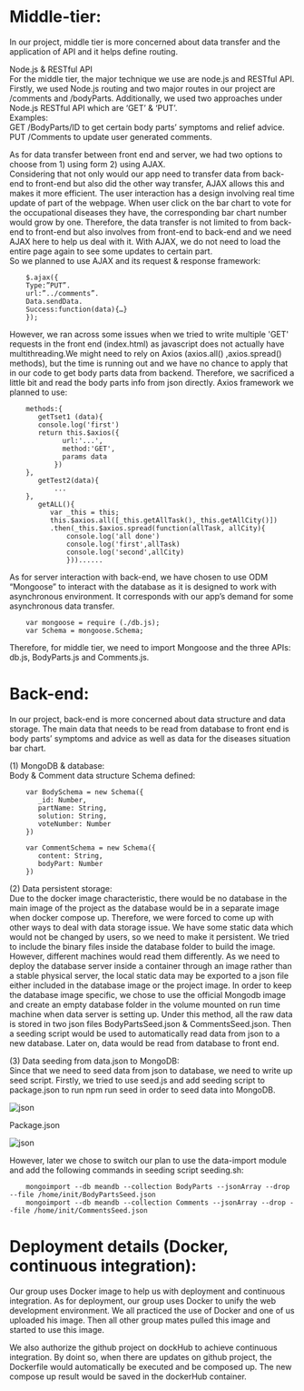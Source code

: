 # Middle-tier:

In our project, middle tier is more concerned about data transfer and the application of API and it helps define routing. 

Node.js & RESTful API  
For the middle tier, the major technique we use are node.js and RESTful API. 
Firstly, we used Node.js routing and two major routes in our project are /comments and /bodyParts. 
Additionally, we used two approaches under Node.js RESTful API which are ‘GET’ & ‘PUT’.  
Examples:  
GET /BodyParts/ID to get certain body parts’ symptoms and relief advice.  
PUT /Comments to update user generated comments. 

As for data transfer between front end and server, we had two options to choose from 1) using form 2) using AJAX.  
Considering that not only would our app need to transfer data from back-end to front-end but also did the other way transfer, AJAX allows this and makes it more efficient. The user interaction has a design involving real time update of part of the webpage. When user click on the bar chart to vote for the occupational diseases they have, the corresponding bar chart number would grow by one. Therefore, the data transfer is not limited to from back-end to front-end but also involves from front-end to back-end and we need AJAX here to help us deal with it. With AJAX, we do not need to load the entire page again to see some updates to certain part.  
So we planned to use AJAX and its request & response framework: 

        $.ajax({
        Type:”PUT”.
        url:”../comments”.
        Data.sendData.
        Success:function(data){…}
        });

However, we ran across some issues when we tried to write multiple 'GET' requests in the front end (index.html) as javascript does not actually have multithreading.We might need to rely on Axios (axios.all() ,axios.spread() methods), but the time is running out and we have no chance to apply that in our code to get body parts data from backend. Therefore, we sacrificed a little bit and read the body parts info from json directly. 
Axios framework we planned to use:

        methods:{
           getTset1 (data){
           console.log('first')
           return this.$axios({
                 url:'...',
                 method:'GET',
                 params data
               })
        },
           getTest2(data){
               ...
        },
           getALL(){
              var _this = this; 
              this.$axios.all([_this.getAllTask(),_this.getAllCity()])
              .then(_this.$axios.spread(function(allTask, allCity){
                  console.log('all done')
                  console.log('first',allTask)
                  console.log('second',allCity)
                  }))......

As for server interaction with back-end, we have chosen to use ODM “Mongoose” to interact with the database as it is designed to work with asynchronous environment. It corresponds with our app’s demand for some asynchronous data transfer. 

        var mongoose = require (./db.js);
        var Schema = mongoose.Schema;
    
Therefore, for middle tier, we need to import Mongoose and the three APIs: db.js, BodyParts.js and Comments.js. 



# Back-end:

In our project, back-end is more concerned about data structure and data storage. The main data that needs to be read from database to front end is body parts’ symptoms and advice as well as data for the diseases situation bar chart. 

(1)	MongoDB & database:  
Body & Comment data structure Schema defined:  
        
        var BodySchema = new Schema({
           _id: Number,
           partName: String,
           solution: String,
           voteNumber: Number
        })

        var CommentSchema = new Schema({
           content: String,
           bodyPart: Number
        })

(2)	Data persistent storage:  
Due to the docker image characteristic, there would be no database in the main image of the project as the database would be in a separate image when docker compose up. Therefore, we were forced to come up with other ways to deal with data storage issue. We have some static data which would not be changed by users, so we need to make it persistent. We tried to include the binary files inside the database folder to build the image. However, different machines would read them differently. As we need to deploy the database server inside a container through an image rather than a stable physical server, the local static data may be exported to a json file either included in the database image or the project image. In order to keep the database image specific, we chose to use the official Mongodb image and create an empty database folder in the volume mounted on run time machine when data server is setting up. Under this method, all the raw data is stored in two json files BodyPartsSeed.json & CommentsSeed.json. Then a seeding script would be used to automatically read data from json to a new database. Later on, data would be read from database to front end.  

(3)	Data seeding from data.json to MongoDB:  
Since that we need to seed data from json to database, we need to write up seed script. 
Firstly, we tried to use seed.js and add seeding script to package.json to run npm run seed in order to seed data into MongoDB. 
 
![json](https://i.imgur.com/mMiSV3u.pngstyle=centerme)

Package.json
 
![json](https://i.imgur.com/TQvErLt.pngstyle=centerme)

However, later we chose to switch our plan to use the data-import module and add the following commands in seeding script seeding.sh:  

        mongoimport --db meandb --collection BodyParts --jsonArray --drop --file /home/init/BodyPartsSeed.json
        mongoimport --db meandb --collection Comments --jsonArray --drop --file /home/init/CommentsSeed.json
      
# Deployment details (Docker, continuous integration):
Our group uses Docker image to help us with deployment and continuous integration. As for deployment, our group uses Docker to unify the web development environment. We all practiced the use of Docker and one of us uploaded his image. Then all other group mates pulled this image and started to use this image.

We also authorize the github project on dockHub to achieve continuous integration. By doint so, when there are updates on github project, the Dockerfile would automatically be executed and be composed up. The new compose up result would be saved in the dockerHub container. 
